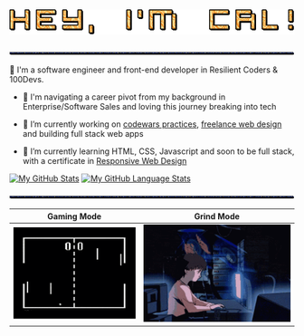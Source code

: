 ## ![](https://github.com/CodingWCal/codingwcal/blob/main/text%20(2).gif) 
![](https://github.com/CodingWCal/codingwcal/blob/main/text%20(3).gif) 

👋 I'm a software engineer and front-end developer in Resilient Coders & 100Devs. 

- 💬 I'm navigating a career pivot from my background in Enterprise/Software Sales and loving this journey breaking into tech
  
- 🔭 I’m currently working on [codewars practices](https://github.com/CodingWCal/codewars-practices), [freelance web design](https://calvin-van-creations.netlify.app/) and building full stack web apps
  
- 🌱 I’m currently learning HTML, CSS, Javascript and soon to be full stack, with a certificate in [Responsive Web Design](https://www.linkedin.com/in/calvin-van-001/overlay/1737645262773/single-media-viewer/?profileId=ACoAABAtN4gBzdUkaaAEr7B9-c5zPwP7-zOpCFw)

[![My GitHub Stats](https://github-readme-stats.vercel.app/api/?username=CodingWCal&count_private=true&theme=tokyonight&showicons=true)]()
[![My GitHub Language Stats](https://github-readme-stats.vercel.app/api/top-langs/?username=CodingWCal&langs_count=5&theme=tokyonight)]()

![](https://github.com/CodingWCal/codingwcal/blob/main/text%20(3).gif) 

Gaming Mode            |  Grind Mode
:-------------------------:|:-------------------------:
![](https://github.com/CodingWCal/codingwcal/blob/main/pong%20gif.gif)  |  ![](https://github.com/CodingWCal/codingwcal/blob/main/coding-gif-github.gif)

<!--
**CodingWCal/codingwcal** is a ✨ _special_ ✨ repository because its `README.md` (this file) appears on your GitHub profile.

Here are some ideas to get you started:

- 🔭 I’m currently working on ...
- 🌱 I’m currently learning ...
- 👯 I’m looking to collaborate on ...
- 🤔 I’m looking for help with ...
- 💬 Ask me about ...
- 📫 How to reach me: ...
- 😄 Pronouns: ...
- ⚡ Fun fact: ...
-->
